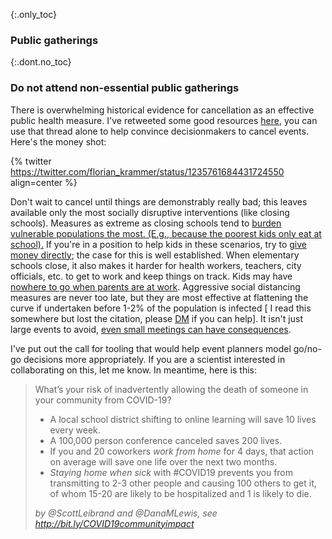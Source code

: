 {:.only_toc}
### Public gatherings

{:.dont.no_toc}
### Do not attend non-essential public gatherings

There is overwhelming historical evidence for cancellation as an effective public health measure. I've retweeted some good resources
[here](https://twitter.com/joshmich/status/1235906489921007616), you can use that thread alone to help convince decisionmakers to cancel events.
Here's the money shot:

{% twitter https://twitter.com/florian_krammer/status/1235761684431724550 align=center %}

Don't wait to cancel until things are demonstrably really bad; this leaves available only the most socially disruptive interventions (like closing schools). Measures as extreme as closing schools tend to [burden vulnerable populations the most. (E.g., because the poorest kids only
eat at school).](https://twitter.com/AWhitTwit/status/1236010269605687296) If you're in a position to help kids in these scenarios, try to [give money directly](https://twitter.com/ClintSmithIII/status/1237004025331167233); the case for this is well established. When elementary schools close, it also makes it harder for health workers, teachers, city officials, etc. to get to work and keep things on track. Kids may have [nowhere to go
when parents are at work](https://twitter.com/AWhitTwit/status/1236010269605687296). Aggressive social distancing measures are never too late, but they are most effective at flattening the curve if undertaken before 1-2% of the population is infected \[ I read this somewhere but lost the citation, please [DM](https://twitter.com/figgyjam) if you can help\]. It isn't just large events to avoid, [even small meetings can have
consequences](https://www.bloomberg.com/news/articles/2020-03-06/biogen-employees-test-positive-for-covid-19-after-boston-meeting?utm_medium=social&utm_campaign=socialflow-organic&utm_source=twitter&cmpid=socialflow-twitter-business&utm_content=business).

I've put out the call for tooling that would help event planners model go/no-go decisions more appropriately. If you are a scientist interested in collaborating on this, let me know. In meantime, here is this:

> What’s your risk of inadvertently allowing the death of someone in your community from COVID-19?
>
> - A local school district shifting to online learning will save 10 lives every week.
> - A 100,000 person conference canceled saves 200 lives.
> - If you and 20 coworkers _work from home_ for 4 days, that action on average will save one life over the next two months.
> - _Staying home when sick_ with #COVID19 prevents you from transmitting to 2-3 other people and causing 100 others to get it, of whom 15-20 are likely to be hospitalized and 1 is likely to die.
> 
> _by @ScottLeibrand and @DanaMLewis, see http://bit.ly/COVID19communityimpact_